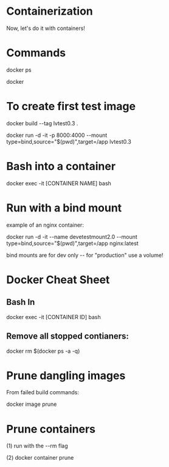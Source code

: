 # Containerization

Now, let's do it with containers!

# Commands

docker ps

docker

# To create first test image

docker build --tag lvtest0.3 .

docker run -d -it -p 8000:4000 --mount type=bind,source="$(pwd)",target=/app lvtest0.3

# Bash into a container

docker exec -it [CONTAINER NAME] bash

# Run with a bind mount

example of an nginx container:

docker run -d -it --name devetestmount2.0 --mount type=bind,source="$(pwd)",target=/app nginx:latest

bind mounts are for dev only -- for "production" use a volume!

# Docker Cheat Sheet

## Bash In

docker exec -it [CONTAINER ID] bash

## Remove all stopped contianers:

docker rm $(docker ps -a -q)

# Prune dangling images

From failed build commands:

docker image prune

# Prune containers

(1) run with the --rm flag

(2) docker container prune
